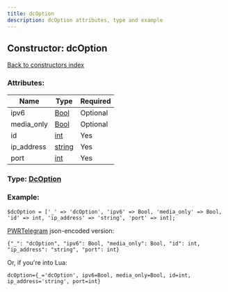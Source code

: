 ```yaml
---
title: dcOption
description: dcOption attributes, type and example
---
```

## Constructor: dcOption  
[Back to constructors index](index.md)



### Attributes:

| Name     |    Type       | Required |
|----------|---------------|----------|
|ipv6|[Bool](../types/Bool.md) | Optional|
|media\_only|[Bool](../types/Bool.md) | Optional|
|id|[int](../types/int.md) | Yes|
|ip\_address|[string](../types/string.md) | Yes|
|port|[int](../types/int.md) | Yes|



### Type: [DcOption](../types/DcOption.md)


### Example:

```
$dcOption = ['_' => 'dcOption', 'ipv6' => Bool, 'media_only' => Bool, 'id' => int, 'ip_address' => 'string', 'port' => int];
```  

[PWRTelegram](https://pwrtelegram.xyz) json-encoded version:

```
{"_": "dcOption", "ipv6": Bool, "media_only": Bool, "id": int, "ip_address": "string", "port": int}
```


Or, if you're into Lua:  


```
dcOption={_='dcOption', ipv6=Bool, media_only=Bool, id=int, ip_address='string', port=int}

```


